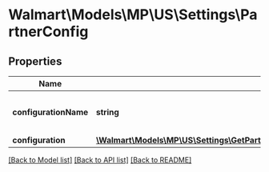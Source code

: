 # Walmart\Models\MP\US\Settings\PartnerConfig

## Properties

Name | Type | Description | Notes
------------ | ------------- | ------------- | -------------
**configurationName** | **string** | Name of the configuration. Allowed value is FEED | [optional]
**configuration** | [**\Walmart\Models\MP\US\Settings\GetPartnerConfigurations200ResponseConfigurationsInnerAnyOf1Configuration**](GetPartnerConfigurations200ResponseConfigurationsInnerAnyOf1Configuration.md) |  | [optional]


[[Back to Model list]](./) [[Back to API list]](../../../../../README.md#supported-apis) [[Back to README]](../../../../../README.md)
